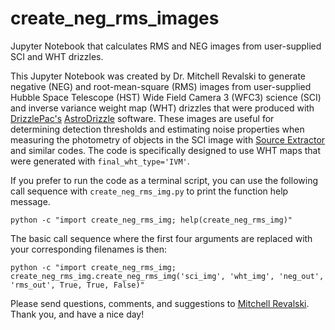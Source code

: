 # create_neg_rms_images

Jupyter Notebook that calculates RMS and NEG images from user-supplied SCI and WHT drizzles.

This Jupyter Notebook was created by Dr. Mitchell Revalski to generate negative (NEG) and root-mean-square (RMS) images from user-supplied Hubble Space Telescope (HST) Wide Field Camera 3 (WFC3) science (SCI) and inverse variance weight map (WHT) drizzles that were produced with [DrizzlePac's](https://www.stsci.edu/scientific-community/software/drizzlepac.html) [AstroDrizzle](https://drizzlepac.readthedocs.io/en/latest/astrodrizzle.html) software. These images are useful for determining detection thresholds and estimating noise properties when measuring the photometry of objects in the SCI image with [Source Extractor](https://www.astromatic.net/software/sextractor/) and similar codes. The code is specifically designed to use WHT maps that were generated with `final_wht_type='IVM'`.

If you prefer to run the code as a terminal script, you can use the following call sequence with `create_neg_rms_img.py` to print the function help message.

`python -c "import create_neg_rms_img; help(create_neg_rms_img)"`

The basic call sequence where the first four arguments are replaced with your corresponding filenames is then:

`python -c "import create_neg_rms_img; create_neg_rms_img.create_neg_rms_img('sci_img', 'wht_img', 'neg_out', 'rms_out', True, True, False)"`

Please send questions, comments, and suggestions to [Mitchell Revalski](https://www.mitchellrevalski.com). Thank you, and have a nice day!
